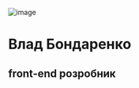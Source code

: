 ![image](https://3dnews.ru/assets/external/illustrations/2020/03/17/1006161/i75_ArticleImage_23542.jpg)
# Влад Бондаренко    
## front-end розробник
